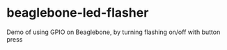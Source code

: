 # beaglebone-led-flasher

Demo of using GPIO on Beaglebone, by turning flashing on/off with button press
